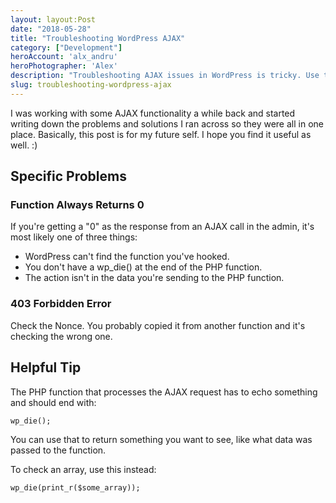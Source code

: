 ```yaml
---
layout: layout:Post
date: "2018-05-28"
title: "Troubleshooting WordPress AJAX"
category: ["Development"]
heroAccount: 'alx_andru'
heroPhotographer: 'Alex'
description: "Troubleshooting AJAX issues in WordPress is tricky. Use these two ways (and a tip) to debug AJAX issues while building your plugin or theme."
slug: troubleshooting-wordpress-ajax
---
```


I was working with some AJAX functionality a while back and started writing down the problems and solutions I ran across so they were all in one place. Basically, this post is for my future self. I hope you find it useful as well. :)

## Specific Problems

### Function Always Returns 0

If you're getting a "0" as the response from an AJAX call in the admin, it's most likely one of three things:

* WordPress can't find the function you've hooked.
* You don't have a wp_die() at the end of the PHP function.
* The action isn't in the data you're sending to the PHP function.

### 403 Forbidden Error

Check the Nonce. You probably copied it from another function and it's checking the wrong one.

## Helpful Tip

The PHP function that processes the AJAX request has to echo something and should end with:

```astro
wp_die();
```

You can use that to return something you want to see, like what data was passed to the function.

To check an array, use this instead:

```astro
wp_die(print_r($some_array));
```
